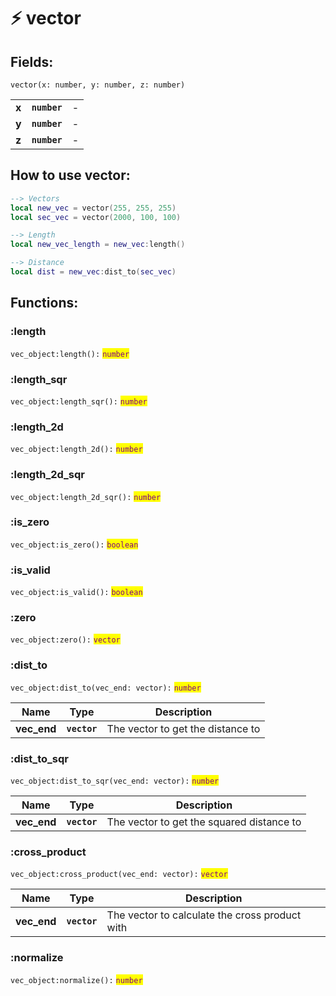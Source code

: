 # ⚡ vector

## Fields:

`vector(x: number, y: number, z: number)`

|       |              |   |
| ----- | ------------ | - |
| **x** | **`number`** | - |
| **y** | **`number`** | - |
| **z** | **`number`** | - |

## How to use vector:

```lua
--> Vectors
local new_vec = vector(255, 255, 255)
local sec_vec = vector(2000, 100, 100)

--> Length
local new_vec_length = new_vec:length()

--> Distance
local dist = new_vec:dist_to(sec_vec)
```

## Functions:

### :length

`vec_object:length():` <mark style="color:purple;">`number`</mark>

### :length\_sqr

`vec_object:length_sqr():` <mark style="color:purple;">`number`</mark>

### :length\_2d

`vec_object:length_2d():` <mark style="color:purple;">`number`</mark>

### :length\_2d\_sqr

`vec_object:length_2d_sqr():` <mark style="color:purple;">`number`</mark>

### :is\_zero

`vec_object:is_zero():` <mark style="color:purple;">`boolean`</mark>

### :is\_valid

`vec_object:is_valid():` <mark style="color:purple;">`boolean`</mark>

### :zero

`vec_object:zero():` <mark style="color:purple;">`vector`</mark>

### :dist\_to

`vec_object:dist_to(vec_end: vector):` <mark style="color:purple;">`number`</mark>

| Name         | Type         | Description                       |
| ------------ | ------------ | --------------------------------- |
| **vec\_end** | **`vector`** | The vector to get the distance to |

### :dist\_to\_sqr

`vec_object:dist_to_sqr(vec_end: vector):` <mark style="color:purple;">`number`</mark>

| Name         | Type         | Description                               |
| ------------ | ------------ | ----------------------------------------- |
| **vec\_end** | **`vector`** | The vector to get the squared distance to |

### :cross\_product

`vec_object:cross_product(vec_end: vector):` <mark style="color:purple;">`vector`</mark>

| Name         | Type         | Description                                    |
| ------------ | ------------ | ---------------------------------------------- |
| **vec\_end** | **`vector`** | The vector to calculate the cross product with |

### :normalize

`vec_object:normalize():` <mark style="color:purple;">`number`</mark>
